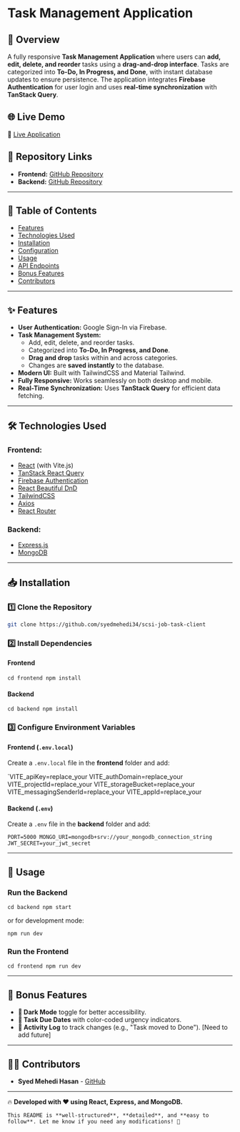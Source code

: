 # Task Management Application

## 📌 Overview

A fully responsive **Task Management Application** where users can **add, edit, delete, and reorder** tasks using a **drag-and-drop interface**. Tasks are categorized into **To-Do, In Progress, and Done**, with instant database updates to ensure persistence. The application integrates **Firebase Authentication** for user login and uses **real-time synchronization** with **TanStack Query**.

## 🌐 Live Demo

🔗 [Live Application](https://my-todo-task-management.netlify.app/)

## 📁 Repository Links

- **Frontend:** [GitHub Repository](https://github.com/syedmehedi34/scsi-job-task-client)
- **Backend:** [GitHub Repository](https://github.com/syedmehedi34/scsi-job-task-server)

---

## 📜 Table of Contents

- [Features](#-features)
- [Technologies Used](#-technologies-used)
- [Installation](#-installation)
- [Configuration](#-configuration)
- [Usage](#-usage)
- [API Endpoints](#-api-endpoints)
- [Bonus Features](#-bonus-features)
- [Contributors](#-contributors)

---

## ✨ Features

- **User Authentication:** Google Sign-In via Firebase.
- **Task Management System:**
  - Add, edit, delete, and reorder tasks.
  - Categorized into **To-Do, In Progress, and Done**.
  - **Drag and drop** tasks within and across categories.
  - Changes are **saved instantly** to the database.
- **Modern UI:** Built with TailwindCSS and Material Tailwind.
- **Fully Responsive:** Works seamlessly on both desktop and mobile.
- **Real-Time Synchronization:** Uses **TanStack Query** for efficient data fetching.

---

## 🛠 Technologies Used

### **Frontend:**

- [React](https://react.dev/) (with Vite.js)
- [TanStack React Query](https://tanstack.com/query/latest)
- [Firebase Authentication](https://firebase.google.com/docs/auth)
- [React Beautiful DnD](https://github.com/atlassian/react-beautiful-dnd)
- [TailwindCSS](https://tailwindcss.com/)
- [Axios](https://axios-http.com/)
- [React Router](https://reactrouter.com/)

### **Backend:**

- [Express.js](https://expressjs.com/)
- [MongoDB](https://www.mongodb.com/)

---

## 📥 Installation

### **1️⃣ Clone the Repository**

```sh
git clone https://github.com/syedmehedi34/scsi-job-task-client
```

### **2️⃣ Install Dependencies**

#### **Frontend**

`cd frontend
npm install`

#### **Backend**

`cd backend
npm install`

### **3️⃣ Configure Environment Variables**

#### **Frontend (`.env.local`)**

Create a `.env.local` file in the **frontend** folder and add:

`VITE_apiKey=replace_your
VITE_authDomain=replace_your
VITE_projectId=replace_your
VITE_storageBucket=replace_your
VITE_messagingSenderId=replace_your
VITE_appId=replace_your

#### **Backend (`.env`)**

Create a `.env` file in the **backend** folder and add:

`PORT=5000
MONGO_URI=mongodb+srv://your_mongodb_connection_string
JWT_SECRET=your_jwt_secret`

---

## 🚀 Usage

### **Run the Backend**

`cd backend
npm start`

or for development mode:

`npm run dev`

### **Run the Frontend**

`cd frontend
npm run dev`

---

## 🎉 Bonus Features

- **🌙 Dark Mode** toggle for better accessibility.
- **📅 Task Due Dates** with color-coded urgency indicators.
- **📜 Activity Log** to track changes (e.g., "Task moved to Done"). [Need to add future]

---

## 👨‍💻 Contributors

- **Syed Mehedi Hasan** - [GitHub](https://github.com/syedmehedi34)

---

🔥 **Developed with ❤️ using React, Express, and MongoDB.**

`This README is **well-structured**, **detailed**, and **easy to follow**. Let me know if you need any modifications! 🚀`
